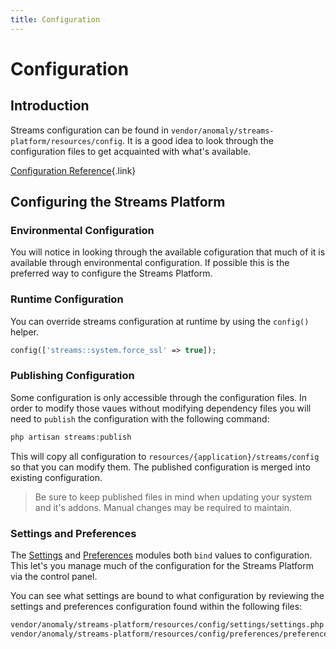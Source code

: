 ```yaml
---
title: Configuration
---
```


# Configuration

<div class="documentation__toc"></div>

## Introduction

Streams configuration can be found in `vendor/anomaly/streams-platform/resources/config`. It is a good idea to look through the configuration files to get acquainted with what's available.

[Configuration Reference](../reference/configuration){.link}

## Configuring the Streams Platform

### Environmental Configuration

You will notice in looking through the available cofiguration that much of it is available through environmental configuration. If possible this is the preferred way to configure the Streams Platform.

### Runtime Configuration

You can override streams configuration at runtime by using the `config()` helper.

```php
config(['streams::system.force_ssl' => true]);
```

### Publishing Configuration

Some configuration is only accessible through the configuration files. In order to modify those vaues without modifying dependency files you will need to `publish` the configuration with the following command:

```php
php artisan streams:publish
```

This will copy all configuration to `resources/{application}/streams/config` so that you can modify them. The published configuration is merged into existing configuration.

> Be sure to keep published files in mind when updating your system and it's addons. Manual changes may be required to maintain.  

### Settings and Preferences

The [Settings](https://pyrocms.com/documentation/settings-module) and [Preferences](https://pyrocms.com/documentation/preferences-module) modules both `bind` values to configuration. This let's you manage much of the configuration for the Streams Platform via the control panel. 

You can see what settings are bound to what configuration by reviewing the settings and preferences configuration found within the following files:

```bash
vendor/anomaly/streams-platform/resources/config/settings/settings.php
vendor/anomaly/streams-platform/resources/config/preferences/preferences.php
```
